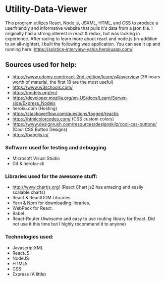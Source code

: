 # Utility-Data-Viewer
This program utilizes React, Node.js, JSXML, HTML, and CSS to produce a userfriendly and informative website that pulls it's data from a json file. I originally had a strong interest in react & redux, but was lacking in experience. After racing to learn more about react and node.js (in-addition to an all-nighter), I built the following web application.
You can see it up and running here: https://solstice-interview-yahia.herokuapp.com/

## Sources used for help:
- https://www.udemy.com/react-2nd-edition/learn/v4/overview (36 hours worth of material, the first 18 are the most useful)
- https://www.w3schools.com/
- https://nodejs.org/en/
- https://developer.mozilla.org/en-US/docs/Learn/Server-side/Express_Nodejs
- heroku.com (Hosting)
- https://stackoverflow.com/questions/tagged/reactjs
- https://htmlcolorcodes.com/ (CSS custom colors)
- https://www.designrush.com/resources/designskilz/cool-css-buttons/ (Cool CSS Button Designs)
- https://babeljs.io/

### Software used for testing and debugging
- Microsoft Visual Studio 
- Git & heroku-cli

### Libraries used for the awesome stuff:
- http://www.chartjs.org/ (React Chart js2 has amazing and easily scalable charts)
- React & ReactDOM Libraries
- Yarn & Npm for downloading libraries.
- WebPack for React.
- Babel
- React-Router (Awesome and easy to use routing library for React, Did not use it this time but I highly recommend it to anyone)
### Technologies used:
- JavascriptXML
- ReactJS
- NodeJS
- HTML5
- CSS
- Express (A little)

